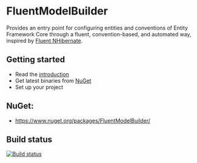 # FluentModelBuilder

Provides an entry point for configuring entities and conventions of Entity Framework Core through a fluent, convention-based, and automated way, inspired by [Fluent NHibernate](https://github.com/jagregory/fluent-nhibernate).

## Getting started
* Read the [introduction](https://github.com/Grinderofl/FluentModelBuilder/wiki/1.-Introduction)
* Get latest binaries from [NuGet](https://www.nuget.org/packages/FluentModelBuilder/)
* Set up your project



## NuGet:

* https://www.nuget.org/packages/FluentModelBuilder/

## Build status
[![Build status](https://ci.appveyor.com/api/projects/status/yccb8ad2msd26bad/branch/master?svg=true)](https://ci.appveyor.com/project/Grinderofl/fluentmodelbuilder/branch/master)
